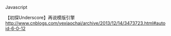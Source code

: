 Javascript 

【初探Underscore】再说模版引擎 http://www.cnblogs.com/yexiaochai/archive/2013/12/14/3473723.html#autoid-6-0-12
